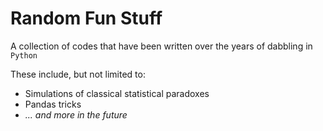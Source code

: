 # Random Fun Stuff

A collection of codes that have been written over the years of dabbling in `Python`

These include, but not limited to:

- Simulations of classical statistical paradoxes
- Pandas tricks
- *... and more in the future*

